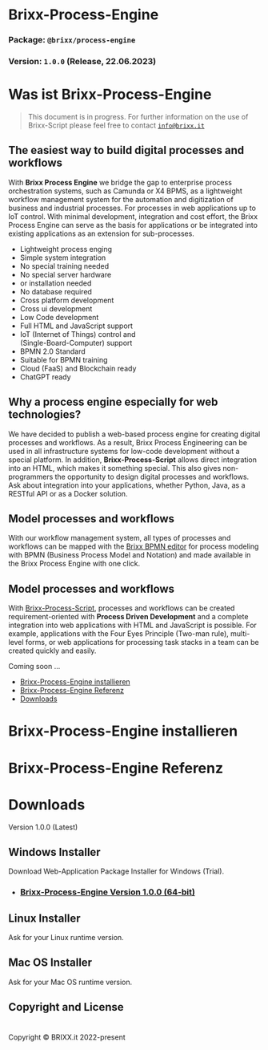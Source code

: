 <link href="http//netdna.bootstrapcdn.com/font-awesome/3.2.1/css/font-awesome.css" rel="stylesheet">

# Brixx-Process-Engine

### Package: `@brixx/process-engine`

### Version: `1.0.0` (Release, 22.06.2023)

#

# Was ist Brixx-Process-Engine

> This document is in progress. For further information on the use of Brixx-Script please feel free to contact [`info@brixx.it`](info@brixx.it)

## The easiest way to build digital processes and workflows

With **Brixx Process Engine** we bridge the gap to enterprise process orchestration systems, such as Camunda or X4 BPMS, as a lightweight workflow management system for the automation and digitization of business and industrial processes. For processes in web applications up to IoT control. With minimal development, integration and cost effort, the Brixx Process Engine can serve as the basis for applications or be integrated into existing applications as an extension for sub-processes.

- Lightweight process enging
- Simple system integration
- No special training needed
- No special server hardware
- or installation needed
- No database required
- Cross platform development
- Cross ui development
- Low Code development
- Full HTML and JavaScript support
- IoT (Internet of Things) control and  
  (Single-Board-Computer) support
- BPMN 2.0 Standard
- Suitable for BPMN training
- Cloud (FaaS) and Blockchain ready
- ChatGPT ready

## Why a process engine especially for web technologies?

We have decided to publish a web-based process engine for creating digital processes and workflows. As a result, Brixx Process Engineering can be used in all infrastructure systems for low-code development without a special platform. In addition, **Brixx-Process-Script** allows direct integration into an HTML, which makes it something special. This also gives non-programmers the opportunity to design digital processes and workflows. Ask about integration into your applications, whether Python, Java, as a RESTful API or as a Docker solution.

## Model processes and workflows

With our workflow management system, all types of processes and workflows can be mapped with the [Brixx BPMN editor](../brixx-bpmn-editor/README.md) for process modeling with BPMN (Business Process Model and Notation) and made available in the Brixx Process Engine with one click. 

## Model processes and workflows

With [Brixx-Process-Script](../brixx-process-script/README.md), processes and workflows can be created requirement-oriented with **Process Driven Development** and a complete integration into web applications with HTML and JavaScript is possible. For example, applications with the Four Eyes 
Principle (Two-man rule), multi-level forms, or web applications for processing task stacks in a team can be created quickly and easily.

Coming soon ...

-   [Brixx-Process-Engine installieren](#installation)
-   [Brixx-Process-Engine Referenz](#reference)
-   [Downloads](#downloads)
  
# <div id='installation' /> Brixx-Process-Engine installieren

# <div id='reference' /> Brixx-Process-Engine Referenz

# <div id='downloads' /> Downloads

Version 1.0.0 (Latest)

## <i class="fa-brands fa-windows"></i> Windows Installer

Download Web-Application Package Installer for Windows (Trial).

-   ### [Brixx-Process-Engine Version 1.0.0 (64-bit)](https://brixx.it/@brixx/setup/Brixx-Process-Engine-v1.0.0-trial-x64.exe)

## <i class="fa-brands fa-linux"></i> Linux Installer

Ask for your Linux runtime version.

## <i class="fa-brands fa-apple"></i> Mac OS Installer

Ask for your Mac OS runtime version.


## Copyright and License

#

Copyright © BRIXX.it 2022-present